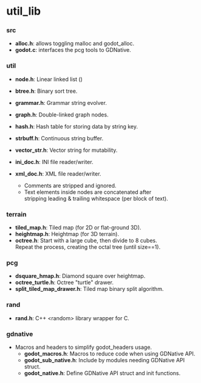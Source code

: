 
# util_lib

### src
- **alloc.h**: allows toggling malloc and godot_alloc.
- **godot.c**: interfaces the pcg tools to GDNative.

### util
- **node.h**: Linear linked list ()
- **btree.h**: Binary sort tree.
- **grammar.h**: Grammar string evolver.
- **graph.h**: Double-linked graph nodes.
- **hash.h**: Hash table for storing data by string key.
- **strbuff.h**: Continuous string buffer.
- **vector_str.h**: Vector string for mutability.


- **ini_doc.h**: INI file reader/writer.
- **xml_doc.h**: XML file reader/writer.
	- Comments are stripped and ignored.
	- Text elements inside nodes are concatenated after  
	stripping leading & trailing whitespace (per block of text).

### terrain
- **tiled_map.h**: Tiled map (for 2D or flat-ground 3D).
- **heightmap.h**: Heightmap (for 3D terrain).
- **octree.h**: Start with a large cube, then divide to 8 cubes.  
	Repeat the process, creating the octal tree (until size==1).

### pcg
- **dsquare_hmap.h**: Diamond square over heightmap.
- **octree_turtle.h**: Octree "turtle" drawer.
- **split_tiled_map_drawer.h**: Tiled map binary split algorithm.

### rand
- **rand.h**: C++ &lt;random&gt; library wrapper for C.

### gdnative
- Macros and headers to simplify godot_headers usage.
	- **godot_macros.h**: Macros to reduce code when using GDNative API.
	- **godot_sub_native.h**: Include by modules needing GDNative API struct.
	- **godot_native.h**: Define GDNative API struct and init functions.


